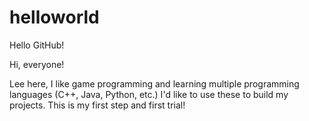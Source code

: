 # helloworld
Hello GitHub!

Hi, everyone!

Lee here, I like game programming and learning multiple programming languages (C++, Java, Python, etc.)
I'd like to use these to build my projects. This is my first step and first trial!

